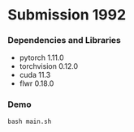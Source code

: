 # Submission 1992

### Dependencies and Libraries
- pytorch 1.11.0
- torchvision 0.12.0
- cuda 11.3
- flwr 0.18.0

### Demo
```
bash main.sh
```
